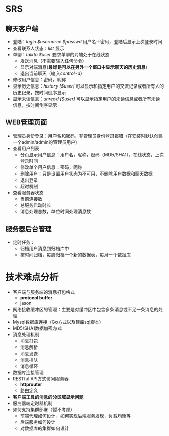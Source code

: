 # SRS

## 聊天客户端
- 登陆：*login $username $passwd* 用户名＋密码，登陆后显示上次登录时间
- 查看联系人状态：*list* 显示
- 单聊：*talkto $user* 要求单聊的对端处于在线状态
	- 发送消息（不需要输入任何命令） 
	- 显示对端消息(**最好是可以在另外一个窗口中显示聊天的历史消息**）
	- 退出当前聊天（输入*control+d*）
- 修改用户信息：密码，昵称
- 显示历史信息：*history [$user]* 可以显示和指定用户的交流记录或者所有人的历史纪录，按时间倒序显示
- 显示未读信息：*unread [$user]* 可以显示指定用户的未读信息或者所有未读信息，按时间倒序显示

## WEB管理页面
- 管理员身份登录：用户名和密码，非管理员身份登录报错（在安装时默认创建一个admin/admin的管理员用户）
- 查看用户列表
	- 分页显示用户信息：用户名，昵称，密码（MD5/SHA1），在线状态，上次登录时间
	- 修改单个用户信息：密码，昵称
	- 删除用户：只是设置用户状态为不可用，不删除用户数据和聊天数据
	- 退出登录
	- 超时机制
- 查看服务器状态
	- 当前连接数
	- 总服务启动时长
	- 消息处理总数，单位时间处理消息数


## 服务器后台管理
- 定时任务：
	- 归档用户消息到归档库中
	- 按时间归档，每周归档一个新的数据表，每月一个数据库

# 技术难点分析
- 客户端与服务端的消息打包格式
	- **protocol buffer**
	- jason
- 网络接收缓冲区的管理：主要是对缓冲区中包含多条消息或不足一条消息的处理
- Mysql数据库连接（Go方式以及建库sql脚本）
- MD5/SHA1数据加密方式
- 消息处理机制
	- 消息打包
	- 消息解析
	- 消息发送
	- 消息排队
	- 消息循环
- 数据库连接管理
- RESTful API方式访问服务器
	- **httprouter**
	- 路由定义
- **客户端工具的消息的分区域显示问题**
- 服务器端定时器机制
- 如何支持集群部署（暂不考虑）
	- 前端代理如何设计，如何实现后端服务发现，负载均衡等
	- 后端服务如何设计
	- 对数据库的集群如何设计 


